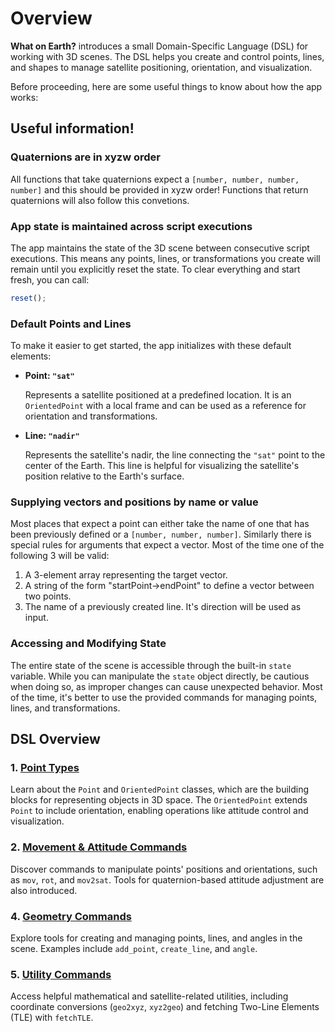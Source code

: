 # Overview

**What on Earth?** introduces a small Domain-Specific Language (DSL) for
working with 3D scenes. The DSL helps you create and control points, lines, and
shapes to manage satellite positioning, orientation, and visualization.

Before proceeding, here are some useful things to know about how the app works:

## Useful information!

### Quaternions are in xyzw order

All functions that take quaternions expect a `[number, number, number, number]`
and this should be provided in xyzw order! Functions that return quaternions
will also follow this convetions.

### App state is maintained across script executions

The app maintains the state of the 3D scene between consecutive script
executions. This means any points, lines, or transformations you create will
remain until you explicitly reset the state. To clear everything and start
fresh, you can call:

```javascript
reset();
```

### Default Points and Lines

To make it easier to get started, the app initializes with these default
elements:

- **Point: `"sat"`**  

  Represents a satellite positioned at a predefined location. It is an
`OrientedPoint` with a local frame and can be used as a reference for
orientation and transformations.

- **Line: `"nadir"`**  

  Represents the satellite's nadir, the line connecting the `"sat"` point to
the center of the Earth. This line is helpful for visualizing the satellite's
position relative to the Earth's surface.

### Supplying vectors and positions by name or value

Most places that expect a point can either take the name of one that has
been previously defined or a `[number, number, number]`. Similarly there
is special rules for arguments that expect a vector. Most of the time one of the
following 3 will be valid:

1. A 3-element array representing the target vector.
2. A string of the form "startPoint->endPoint" to define a vector between two points.
3. The name of a previously created line. It's direction will be used as input.


### Accessing and Modifying State

The entire state of the scene is accessible through the built-in `state`
variable. While you can manipulate the `state` object directly, be cautious
when doing so, as improper changes can cause unexpected behavior. Most of the
time, it's better to use the provided commands for managing points, lines, and
transformations.


## DSL Overview

### 1. [**Point Types**](/dsl/points)  

Learn about the `Point` and `OrientedPoint` classes, which are the building
blocks for representing objects in 3D space. The `OrientedPoint` extends
`Point` to include orientation, enabling operations like attitude control and
visualization.

### 2. [**Movement & Attitude Commands**](/dsl/movement-and-attitude)  

Discover commands to manipulate points' positions and orientations, such as
`mov`, `rot`, and `mov2sat`. Tools for quaternion-based attitude adjustment are
also introduced.

### 4. [**Geometry Commands**](/dsl/geometry-commands)  

Explore tools for creating and managing points, lines, and angles in the scene.
Examples include `add_point`, `create_line`, and `angle`.

### 5. [**Utility Commands**](/dsl/utility)  

Access helpful mathematical and satellite-related utilities, including
coordinate conversions (`geo2xyz`, `xyz2geo`) and fetching Two-Line Elements
(TLE) with `fetchTLE`.
